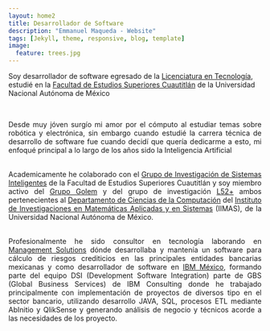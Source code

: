 ```yaml
---
layout: home2
title: Desarrollador de Software
description: "Emmanuel Maqueda - Website"
tags: [Jekyll, theme, responsive, blog, template]
image:
  feature: trees.jpg
---
```


<p align="justify">

Soy desarrollador de software egresado de la <a href="https://www.cuautitlan.unam.mx/licenciaturas/tecnologia/" target="_blank">Licenciatura en Tecnología</a>, estudié en la <a href="https://www.cuautitlan.unam.mx/#gsc.tab=0" target="_blank">Facultad de Estudios Superiores Cuautitlán</a> de la Universidad Nacional Autónoma de México
</p>
<br />
<p align="justify">
Desde muy jóven surgío mi amor por el cómputo al estudiar temas sobre robótica y electrónica, sin embargo cuando estudié la carrera técnica de desarrollo de software fue cuando decidí que quería dedicarme a esto, mi enfoqué principal a lo largo de los años sido la Inteligencia Artificial
</p>
<p align="justify">
<br />
Academicamente he colaborado con el <a href="https://virtual.cuautitlan.unam.mx/intar/" target="_blank">Grupo de Investigación de Sistemas Inteligentes</a> de la Facultad de Estudios Superiores Cuautitlán y soy miembro activo del <a href="http://golem.iimas.unam.mx/home.php?lang=es&sec=home" target="_blank">Grupo Golem</a> y del grupo de investigación <a href="https://l52mas.gitlab.io/" target="_blank">L52+</a> ambos pertenecientes al <a href="http://golem.iimas.unam.mx/home.php?lang=es&sec=home" target="_blank">Departamento de Ciencias de la Computación</a> del <a href="https://www.iimas.unam.mx/" target="_blank">Instituto de Investigaciones en Matemáticas Aplicadas y en Sistemas</a> (IIMAS), de la Universidad Nacional Autónoma de México.
</p>
<p align="justify">
<br />
Profesionalmente he sido consultor en tecnología laborando en <a href="https://www.managementsolutions.com/en" target="_blank">Management Solutions</a> dónde desarrollaba y mantenía un software para cálculo de riesgos crediticios en las principales entidades bancarias mexicanas y como desarrollador de software en <a href="https://www.ibm.com/mx-es" target="_blank">IBM México</a>, formando parte del equipo DSI (Development Software Integration) parte de GBS (Global Business Services) de IBM Consulting donde he trabajado principalmente con implementación de proyectos de diversos tipo en el sector bancario, utilizando desarrollo JAVA, SQL, procesos ETL mediante AbInitio y QlikSense y generando análisis de negocio y técnicos acorde a las necesidades de los proyecto. <br />
</p>
